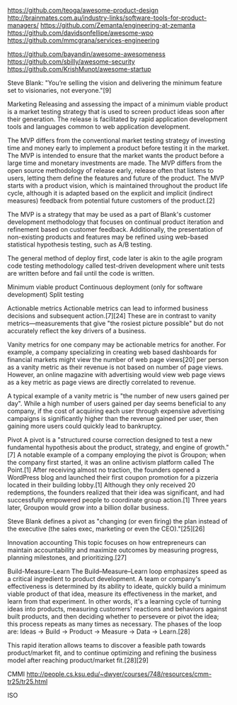 https://github.com/teoga/awesome-product-design
http://brainmates.com.au/industry-links/software-tools-for-product-managers/
https://github.com/Zemanta/engineering-at-zemanta
https://github.com/davidsonfellipe/awesome-wpo
https://github.com/mmcgrana/services-engineering

https://github.com/bayandin/awesome-awesomeness
https://github.com/sbilly/awesome-security
https://github.com/KrishMunot/awesome-startup



Steve Blank: "You’re selling the vision and delivering the minimum feature set to visionaries, not everyone."[9]

Marketing
Releasing and assessing the impact of a minimum viable product is a market testing strategy that is used to screen product ideas soon after their generation. The release is facilitated by rapid application development tools and languages common to web application development.

The MVP differs from the conventional market testing strategy of investing time and money early to implement a product before testing it in the market. The MVP is intended to ensure that the market wants the product before a large time and monetary investments are made. The MVP differs from the open source methodology of release early, release often that listens to users, letting them define the features and future of the product. The MVP starts with a product vision, which is maintained throughout the product life cycle, although it is adapted based on the explicit and implicit (indirect measures) feedback from potential future customers of the product.[2]

The MVP is a strategy that may be used as a part of Blank's customer development methodology that focuses on continual product iteration and refinement based on customer feedback. Additionally, the presentation of non-existing products and features may be refined using web-based statistical hypothesis testing, such as A/B testing.

The general method of deploy first, code later is akin to the agile program code testing methodology called test-driven development where unit tests are written before and fail until the code is written.


Minimum viable product
Continuous deployment (only for software development)
Split testing

Actionable metrics
Actionable metrics can lead to informed business decisions and subsequent action.[7][24] These are in contrast to vanity metrics—measurements that give "the rosiest picture possible" but do not accurately reflect the key drivers of a business.

Vanity metrics for one company may be actionable metrics for another. For example, a company specializing in creating web based dashboards for financial markets might view the number of web page views[20] per person as a vanity metric as their revenue is not based on number of page views. However, an online magazine with advertising would view web page views as a key metric as page views are directly correlated to revenue.

A typical example of a vanity metric is "the number of new users gained per day". While a high number of users gained per day seems beneficial to any company, if the cost of acquiring each user through expensive advertising campaigns is significantly higher than the revenue gained per user, then gaining more users could quickly lead to bankruptcy.

Pivot
A pivot is a "structured course correction designed to test a new fundamental hypothesis about the product, strategy, and engine of growth."[7] A notable example of a company employing the pivot is Groupon; when the company first started, it was an online activism platform called The Point.[1] After receiving almost no traction, the founders opened a WordPress blog and launched their first coupon promotion for a pizzeria located in their building lobby.[1] Although they only received 20 redemptions, the founders realized that their idea was significant, and had successfully empowered people to coordinate group action.[1] Three years later, Groupon would grow into a billion dollar business.

Steve Blank defines a pivot as "changing (or even firing) the plan instead of the executive (the sales exec, marketing or even the CEO)."[25][26]

Innovation accounting
This topic focuses on how entrepreneurs can maintain accountability and maximize outcomes by measuring progress, planning milestones, and prioritizing.[27]

Build-Measure-Learn
The Build–Measure–Learn loop emphasizes speed as a critical ingredient to product development. A team or company's effectiveness is determined by its ability to ideate, quickly build a minimum viable product of that idea, measure its effectiveness in the market, and learn from that experiment. In other words, it's a learning cycle of turning ideas into products, measuring customers' reactions and behaviors against built products, and then deciding whether to persevere or pivot the idea; this process repeats as many times as necessary. The phases of the loop are: Ideas → Build → Product → Measure → Data → Learn.[28]

This rapid iteration allows teams to discover a feasible path towards product/market fit, and to continue optimizing and refining the business model after reaching product/market fit.[28][29]



CMMI
http://people.cs.ksu.edu/~dwyer/courses/748/resources/cmm-tr25/tr25.html

ISO